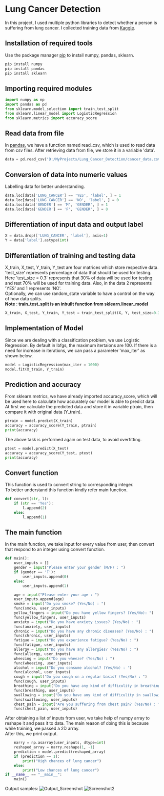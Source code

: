 # Lung Cancer Detection
In this project, I used multiple python libraries to detect whether a person is suffering from lung cancer. I collected training data from [Kaggle](https://www.kaggle.com/).
## Installation of required tools

Use the package manager [pip](https://pip.pypa.io/en/stable/) to install numpy, pandas, sklearn.
```python
pip install numpy
pip install pandas
pip install sklearn
```
## Importing required modules

```python
import numpy as np
import pandas as pd
from sklearn.model_selection import train_test_split
from sklearn.linear_model import LogisticRegression
from sklearn.metrics import accuracy_score
```

## Read data from file
In [pandas](https://pandas.pydata.org/), we have a function named read_csv, which is used to read data from csv files. After retrieving data from file, we store it in a variable 'data'.
```python
data = pd.read_csv('D:/MyProjects/Lung_Cancer_Detection/cancer_data.csv') #This data is downloded from kaggle
```
## Conversion of data into numeric values
Labelling data for better understanding.
```python
data.loc[data['LUNG_CANCER'] == 'YES', 'label', ] = 1
data.loc[data['LUNG_CANCER'] == 'NO', 'label', ] = 0
data.loc[data['GENDER'] == 'M', 'GENDER', ] = 1
data.loc[data['GENDER'] == 'F', 'GENDER', ] = 0
```
## Differentiation of input data and output label

```python
X = data.drop(['LUNG_CANCER', 'label'], axis=1)
Y = data['label'].astype(int)
```
## Differentiation of training and testing data
X_train, X_test, Y_train, Y_test are four matrices which store respective data. 'test_size' represents percentage of data that should be used for testing. Here 'test_size = 0.3' represents that 30% of data will be used for testing and rest 70% will be used for training data. Also, in the data 2 represents 'YES' and 1 represents 'NO'.\
Optionally, we can use random_state variable to have a control on the way of how data splits.\
**Note : train_test_split is an inbuilt function from sklearn.linear_model**

```python
X_train, X_test, Y_train, Y_test = train_test_split(X, Y, test_size=0.3)
```
## Implementation of Model
Since we are dealing with a classification problem, we use Logistic Regression. By default in lbfgs, the maximum itertaions are 100. If there is a need for increase in iterations, we can pass a parameter 'max_iter' as shown below.
```python
model = LogisticRegression(max_iter = 1000)
model.fit(X_train, Y_train)
```

## Prediction and accuracy
From sklearn.metrics, we have already imported accuracy_score, which will be used here to calculate how accurately our model is able to predict data.\
At first we calculate the predicted data and store it in variable ptrain, then compare it with original data (Y_train).
```python
ptrain = model.predict(X_train)
accuracy = accuracy_score(Y_train, ptrain)
print(accuracy)
```

The above task is performed again on test data, to avoid overfitting.
```python
ptest = model.predict(X_test)
accuracy = accuracy_score(Y_test, ptest)
print(accuracy)
```

## Convert function 
This function is used to convert string to corresponding integer.\
To better understand this function kindly refer main function.
```python
def convert(str, l):
    if (str == 'Yes'):
        l.append(2)
    else:
        l.append(1)
```
## The main function
In the main function, we take input for every value from user, then convert that respond to an integer using convert function.
```python
def main():
    user_inputs = []
    gender = input("Please enter your gender (M/F) : ")
    if (gender == 'F'):
        user_inputs.append(0)
    else:
        user_inputs.append(1)

    age = input("Please enter your age : ")
    user_inputs.append(age)
    smoke = input("Do you smoke? (Yes/No) : ")
    func(smoke, user_inputs)
    yellow_fingers = input("Do you have yellow fingers? (Yes/No): ")
    func(yellow_fingers, user_inputs)
    anxiety = input("Do you have anxiety issues? (Yes/No) : ")
    func(anxiety, user_inputs)
    chronic = input("Do you have any chronic diseases? (Yes/No) : ")
    func(chronic, user_inputs)
    fatigue = input("Do you experience fatigue? (Yes/No) : ")
    func(fatigue, user_inputs)
    allergy = input("Do you have any allergies? (Yes/No) : ")
    func(allergy, user_inputs)
    wheezing = input("Do you wheeze? (Yes/No) : ")
    func(wheezing, user_inputs)
    alcohol = input("Do you consume alcohol? (Yes/No) : ")
    func(alcohol, user_inputs)
    cough = input("Do you cough on a regular basis? (Yes/No) : ")
    func(cough, user_inputs)
    breathing = input("Do you have any kind of difficulity in breathing? (Yes/No) : ")
    func(breathing, user_inputs)
    swallowing = input("Do you have any kind of difficulity in swallowing? (Yes/No) : ")
    func(swallowing, user_inputs)
    chest_pain = input("Are you suffering from chest pain? (Yes/No) : ")
    func(chest_pain, user_inputs)
```
After obtaining a list of inputs from user, we take help of numpy array to reshape it and pass it to data. The main reason of doing this is because while training, we passed a 2D array.\
After this, we print output.

```python
    narry = np.asarray(user_inputs, dtype=int)
    reshaped_array = narry.reshape(1, -1)
    prediction = model.predict(reshaped_array)
    if (prediction == 1):
        print("High chances of lung cancer")
    else:
        print("Low chances of lung cancer")
if __name__ == "__main__":
    main()

```

Output samples: 
![Output_Screenshot](https://user-images.githubusercontent.com/94124126/191048414-05d75c9b-9278-4714-aa42-c5f621b87cee.png)
![Screenshot2](https://user-images.githubusercontent.com/94124126/191049025-612d440f-8b81-43b9-bd56-45202821b8e2.png)


